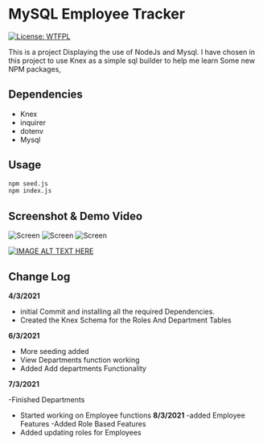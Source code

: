 # MySQL Employee Tracker

[![License: WTFPL](https://img.shields.io/badge/License-WTFPL-brightgreen.svg)](http://www.wtfpl.net/about/)

This is a project Displaying the use of NodeJs and Mysql. I have chosen in this project to use Knex as a simple sql builder to help me learn Some new NPM packages,

## Dependencies

- Knex
- inquirer
- dotenv
- Mysql

## Usage

```zsh
npm seed.js
npm index.js
```

## Screenshot & Demo Video

![Screen](https://via.placeholder.com/1200x800 "Screen Shot 1")
![Screen](https://via.placeholder.com/1200x800 "Screen Shot 2")
![Screen](https://via.placeholder.com/1200x800 "Screen Shot 3")

[![IMAGE ALT TEXT HERE](http://img.youtube.com/vi/YOUTUBE_VIDEO_ID_HERE/0.jpg)](http://www.youtube.com/watch?v=YOUTUBE_VIDEO_ID_HERE)

## Change Log

**4/3/2021**

- initial Commit and installing all the required Dependencies.
- Created the Knex Schema for the Roles And Department Tables

**6/3/2021**

- More seeding added
- View Departments function working
- Added Add departments Functionality

**7/3/2021**

-Finished Departments

- Started working on Employee functions
  **8/3/2021**
  -added Employee Features
  -Added Role Based Features
- Added updating roles for Employees
